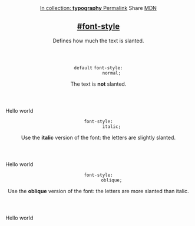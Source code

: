 <section id="font-style" class="property">
  <header class="property__header">
    <nav class="property__links">
      <a class="property__collection" href="/typography/">
        In collection: <strong>typography</strong>
      </a>
      <a class="property__links-direct" href="/property/font-style/" data-property-name="font-style"
        data-tooltip="Single page for this property">Permalink</a>
      <a class="property__share" data-tooltip="Share on Twitter or Facebook" data-property-name="font-style">Share</a>
      <a target="_blank" href="https://developer.mozilla.org/en/docs/Web/CSS/font-style"
        data-tooltip="See on Mozilla Developer Network" rel="external">MDN</a>
    </nav>
    <h2 class="property__name">
      <a href="#font-style"><span>#</span>font-style</a>
    </h2>
    <div class="property__description">
      <p>Defines how much the text is slanted.</p>
    </div>
  </header>
  <section class="example">
    <header class="example__header">
      <p class="example__name">
        <code class="example--default" data-tooltip="This is the property's default value">default</code>
        <code class="example--value" data-tooltip="Click to copy" data-clipboard-text="font-style: normal;">font-style:
          normal;</code>
      </p>
      <div class="example__description">
        <p>The text is <strong>not</strong> slanted.</p>
      </div>
    </header>
    <aside class="example__preview">
      <div class="example__browser"><i></i><i></i><i></i></div>
      <div class="example__output">
        <div class="example__output-div font-style " id="font-style-normal">Hello world</div>
      </div>
    </aside>
  </section>
  <section class="example">
    <header class="example__header">
      <p class="example__name">
        <code class="example--value" data-tooltip="Click to copy" data-clipboard-text="font-style: italic;">font-style:
          italic;</code>
      </p>
      <div class="example__description">
        <p>Use the <strong>italic</strong> version of the font: the letters are slightly slanted.</p>
      </div>
    </header>
    <aside class="example__preview">
      <div class="example__browser"><i></i><i></i><i></i></div>
      <div class="example__output">
        <div class="example__output-div font-style " id="font-style-italic">Hello world</div>
      </div>
    </aside>
  </section>
  <section class="example">
    <header class="example__header">
      <p class="example__name">
        <code class="example--value" data-tooltip="Click to copy" data-clipboard-text="font-style: oblique;">font-style:
          oblique;</code>
      </p>
      <div class="example__description">
        <p>Use the <strong>oblique</strong> version of the font: the letters are more slanted than italic.</p>
      </div>
    </header>
    <aside class="example__preview">
      <div class="example__browser"><i></i><i></i><i></i></div>
      <div class="example__output">
        <div class="example__output-div font-style " id="font-style-oblique">Hello world</div>
      </div>
    </aside>
  </section>
</section>
